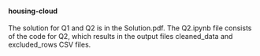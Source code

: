 #### housing-cloud

The solution for Q1 and Q2 is in the Solution.pdf.
The Q2.ipynb file consists of the code for Q2, which results in the output files cleaned_data and excluded_rows CSV files. 
